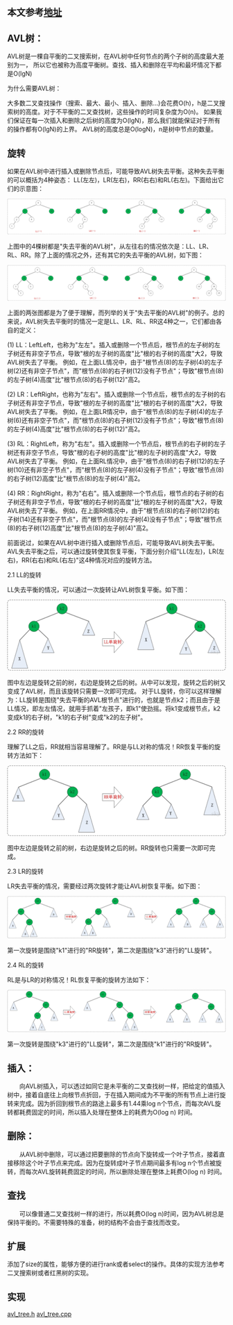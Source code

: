## 本文参考[地址](http://www.cnblogs.com/vincently/p/4225976.html)

## AVL树：

AVL树是一棵自平衡的二叉搜索树，在AVL树中任何节点的两个子树的高度最大差别为一，
所以它也被称为高度平衡树。查找、插入和删除在平均和最坏情况下都是O(lgN)

 
为什么需要AVL树：

大多数二叉查找操作（搜索、最大、最小、插入、删除...)会花费O(h)，h是二叉搜索树的高度。对于不平衡的二叉查找树，这些操作的时间复杂度为O(n)。
如果我们保证在每一次插入和删除之后树的高度为O(lgN)，那么我们就能保证对于所有的操作都有O(lgN)的上界。
AVL树的高度总是O(logN)，n是树中节点的数量。

 

## 旋转

如果在AVL树中进行插入或删除节点后，可能导致AVL树失去平衡。这种失去平衡的可以概括为4种姿态：
LL(左左)，LR(左右)，RR(右右)和RL(右左)。下面给出它们的示意图：

![1](1.jpg)

上图中的4棵树都是"失去平衡的AVL树"，从左往右的情况依次是：LL、LR、RL、RR。除了上面的情况之外，还有其它的失去平衡的AVL树，如下图：

![2](2.jpg)

上面的两张图都是为了便于理解，而列举的关于"失去平衡的AVL树"的例子。总的来说，AVL树失去平衡时的情况一定是LL、LR、RL、RR这4种之一，它们都由各自的定义：

(1) LL：LeftLeft，也称为"左左"。插入或删除一个节点后，根节点的左子树的左子树还有非空子节点，导致"根的左子树的高度"比"根的右子树的高度"大2，导致AVL树失去了平衡。
     例如，在上面LL情况中，由于"根节点(8)的左子树(4)的左子树(2)还有非空子节点"，而"根节点(8)的右子树(12)没有子节点"；导致"根节点(8)的左子树(4)高度"比"根节点(8)的右子树(12)"高2。

 

(2) LR：LeftRight，也称为"左右"。插入或删除一个节点后，根节点的左子树的右子树还有非空子节点，导致"根的左子树的高度"比"根的右子树的高度"大2，导致AVL树失去了平衡。
     例如，在上面LR情况中，由于"根节点(8)的左子树(4)的左子树(6)还有非空子节点"，而"根节点(8)的右子树(12)没有子节点"；导致"根节点(8)的左子树(4)高度"比"根节点(8)的右子树(12)"高2。

 

(3) RL：RightLeft，称为"右左"。插入或删除一个节点后，根节点的右子树的左子树还有非空子节点，导致"根的右子树的高度"比"根的左子树的高度"大2，导致AVL树失去了平衡。
     例如，在上面RL情况中，由于"根节点(8)的右子树(12)的左子树(10)还有非空子节点"，而"根节点(8)的左子树(4)没有子节点"；导致"根节点(8)的右子树(12)高度"比"根节点(8)的左子树(4)"高2。

 

(4) RR：RightRight，称为"右右"。插入或删除一个节点后，根节点的右子树的右子树还有非空子节点，导致"根的右子树的高度"比"根的左子树的高度"大2，导致AVL树失去了平衡。
     例如，在上面RR情况中，由于"根节点(8)的右子树(12)的右子树(14)还有非空子节点"，而"根节点(8)的左子树(4)没有子节点"；导致"根节点(8)的右子树(12)高度"比"根节点(8)的左子树(4)"高2。

 

前面说过，如果在AVL树中进行插入或删除节点后，可能导致AVL树失去平衡。AVL失去平衡之后，可以通过旋转使其恢复平衡，下面分别介绍"LL(左左)，LR(左右)，RR(右右)和RL(右左)"这4种情况对应的旋转方法。

 

2.1 LL的旋转

LL失去平衡的情况，可以通过一次旋转让AVL树恢复平衡。如下图：


![3](3.jpg)


图中左边是旋转之前的树，右边是旋转之后的树。从中可以发现，旋转之后的树又变成了AVL树，而且该旋转只需要一次即可完成。
对于LL旋转，你可以这样理解为：LL旋转是围绕"失去平衡的AVL根节点"进行的，也就是节点k2；而且由于是LL情况，即左左情况，就用手抓着"左孩子，即k1"使劲摇。将k1变成根节点，k2变成k1的右子树，"k1的右子树"变成"k2的左子树"。

 


2.2 RR的旋转

理解了LL之后，RR就相当容易理解了。RR是与LL对称的情况！RR恢复平衡的旋转方法如下：

![4](4.jpg)

图中左边是旋转之前的树，右边是旋转之后的树。RR旋转也只需要一次即可完成。

 


2.3 LR的旋转

LR失去平衡的情况，需要经过两次旋转才能让AVL树恢复平衡。如下图：

![5](5.jpg)


第一次旋转是围绕"k1"进行的"RR旋转"，第二次是围绕"k3"进行的"LL旋转"。



2.4 RL的旋转

RL是与LR的对称情况！RL恢复平衡的旋转方法如下：

![6](6.jpg)

第一次旋转是围绕"k3"进行的"LL旋转"，第二次是围绕"k1"进行的"RR旋转"。




## 插入：

　　向AVL树插入，可以透过如同它是未平衡的二叉查找树一样，把给定的值插入树中，接着自底往上向根节点折回，于在插入期间成为不平衡的所有节点上进行旋转来完成。因为折回到根节点的路途上最多有1.44乘log n个节点，而每次AVL旋转都耗费固定的时间，所以插入处理在整体上的耗费为O(log n) 时间。

 

## 删除：

　　从AVL树中删除，可以通过把要删除的节点向下旋转成一个叶子节点，接着直接移除这个叶子节点来完成。因为在旋转成叶子节点期间最多有log n个节点被旋转，而每次AVL旋转耗费固定的时间，所以删除处理在整体上耗费O(log n) 时间。

## 查找

　　可以像普通二叉查找树一样的进行，所以耗费O(log n)时间，因为AVL树总是保持平衡的。不需要特殊的准备，树的结构不会由于查找而改变。


## 扩展

添加了size的属性，能够方便的进行rank或者select的操作。具体的实现方法参考二叉搜索树或者红黑树的实现。

## 实现

[avl_tree.h](avl_tree.h)
[avl_tree.cpp](avl_tree.cpp)

